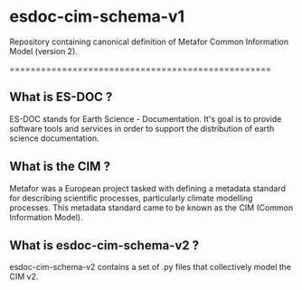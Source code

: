 esdoc-cim-schema-v1
=========

Repository containing canonical definition of Metafor Common Information Model (version 2).

==================================================

What is ES-DOC ?
--------------------------------------

ES-DOC stands for Earth Science - Documentation.  It's goal is to provide software tools and services in order to support the distribution of earth science documentation.


What is the CIM ?
--------------------------------------

Metafor was a European project tasked with defining a metadata standard for describing scientific processes, particularly climate modelling processes.  This metadata standard came to be known as the CIM (Common Information Model).


What is esdoc-cim-schema-v2 ?
-------------------

esdoc-cim-schema-v2 contains a set of .py files that collectively model the CIM v2.
